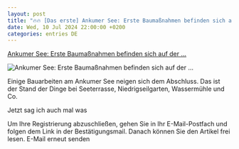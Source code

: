 ```yaml
---
layout: post
title: "🔥🔥 [Das erste] Ankumer See: Erste Baumaßnahmen befinden sich auf der ..."
date: Wed, 10 Jul 2024 22:00:00 +0200
categories: entries DE
---
```

[Ankumer See: Erste Baumaßnahmen befinden sich auf der ...](https://www.noz.de/lokales/bersenbrueck/artikel/ankumer-see-erste-baumassnahmen-befinden-sich-auf-der-zielgeraden-47383830)

![Ankumer See: Erste Baumaßnahmen befinden sich auf der ...](https://images.noz-mhn.de/img/47382795/crop/cbase_16_9-w1200/1652409564/800904661/img-8409.jpg)

Einige Bauarbeiten am Ankumer See neigen sich dem Abschluss. Das ist der Stand der Dinge bei Seeterrasse, Niedrigseilgarten, Wassermühle und Co.

Jetzt sag ich auch mal was

Um Ihre Registrierung abzuschließen, gehen Sie in Ihr E-Mail-Postfach und folgen dem Link in der Bestätigungsmail. Danach können Sie den Artikel frei lesen. E-Mail erneut senden

